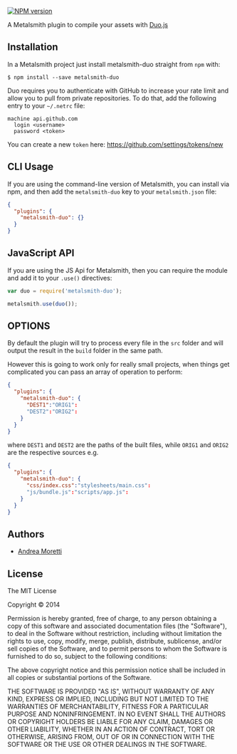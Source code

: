 [![NPM version][npm-image]][npm-url]

A Metalsmith plugin to compile your assets with [Duo.js](https://github.com/duojs/duo)



## Installation

In a Metalsmith project just install metalsmith-duo straight from `npm` with:

```
$ npm install --save metalsmith-duo
```

Duo requires you to authenticate with GitHub to increase your rate limit and allow you to pull from private repositories. To do that, add the following entry to your `~/.netrc` file:

    machine api.github.com
      login <username>
      password <token>

You can create a new `token` here: https://github.com/settings/tokens/new



## CLI Usage

If you are using the command-line version of Metalsmith, you can install via npm, and then add the
`metalsmith-duo` key to your `metalsmith.json` file:

```json
{
  "plugins": {
    "metalsmith-duo": {}
  }
}
```



## JavaScript API

If you are using the JS Api for Metalsmith, then you can require the module and add it to your
`.use()` directives:

```js
var duo = require('metalsmith-duo');

metalsmith.use(duo());
```



## OPTIONS

By default the plugin will try to process every file in the `src` folder and will output the result in the `build` folder in the same path.

However this is going to work only for really small projects, when things get complicated you can pass an array of operation to perform:

```json
{
  "plugins": {
    "metalsmith-duo": {
      "DEST1":"ORIG1":
      "DEST2":"ORIG2":
    }
  }
}
```

where `DEST1` and `DEST2` are the paths of the built files, while `ORIG1` and `ORIG2` are the respective sources e.g.

```json
{
  "plugins": {
    "metalsmith-duo": {
      "css/index.css":"stylesheets/main.css":
      "js/bundle.js":"scripts/app.js":
    }
  }
}
```


## Authors

- [Andrea Moretti](http://github.com/axyz)



## License

The MIT License

Copyright &copy; 2014

Permission is hereby granted, free of charge, to any person obtaining a copy of this software and associated documentation files (the "Software"), to deal in the Software without restriction, including without limitation the rights to use, copy, modify, merge, publish, distribute, sublicense, and/or sell copies of the Software, and to permit persons to whom the Software is furnished to do so, subject to the following conditions:

The above copyright notice and this permission notice shall be included in all copies or substantial portions of the Software.

THE SOFTWARE IS PROVIDED "AS IS", WITHOUT WARRANTY OF ANY KIND, EXPRESS OR IMPLIED, INCLUDING BUT NOT LIMITED TO THE WARRANTIES OF MERCHANTABILITY, FITNESS FOR A PARTICULAR PURPOSE AND NONINFRINGEMENT. IN NO EVENT SHALL THE AUTHORS OR COPYRIGHT HOLDERS BE LIABLE FOR ANY CLAIM, DAMAGES OR OTHER LIABILITY, WHETHER IN AN ACTION OF CONTRACT, TORT OR OTHERWISE, ARISING FROM, OUT OF OR IN CONNECTION WITH THE SOFTWARE OR THE USE OR OTHER DEALINGS IN THE SOFTWARE.



[npm-image]: https://img.shields.io/npm/v/metalsmith-duo.svg?style=flat
[npm-url]: https://npmjs.org/package/metalsmith-duo
